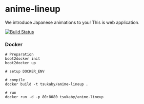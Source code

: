 # anime-lineup

We introduce Japanese animations to you!
This is web application.

[![Build Status](https://travis-ci.org/tsukaby/anime-lineup.svg?branch=master)](https://travis-ci.org/tsukaby/anime-lineup)

### Docker

```
# Preparation
boot2docker init
boot2docker up

# setup DOCKER_ENV

# compile
docker build -t tsukaby/anime-lineup .

# run
docker run -d -p 80:8080 tsukaby/anime-lineup
```